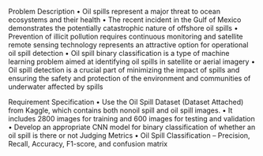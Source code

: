 Problem Description
• Oil spills represent a major threat to ocean ecosystems and their health
• The recent incident in the Gulf of Mexico demonstrates the potentially catastrophic
nature of offshore oil spills
• Prevention of illicit pollution requires continuous monitoring and satellite remote sensing
technology represents an attractive option for operational oil spill detection
• Oil spill binary classification is a type of machine learning problem aimed at identifying oil
spills in satellite or aerial imagery
• Oil spill detection is a crucial part of minimizing the impact of spills and ensuring the safety
and protection of the environment and communities of underwater affected by spills

Requirement Specification
• Use the Oil Spill Dataset (Dataset Attached) from Kaggle, which contains both nonoil spill
and oil spill images.
• It includes 2800 images for training and 600 images for testing and validation
• Develop an appropriate CNN model for binary classification of whether an oil spill is there
or not Judging Metrics
• Oil Spill Classification – Precision, Recall, Accuracy, F1-score, and confusion matrix
